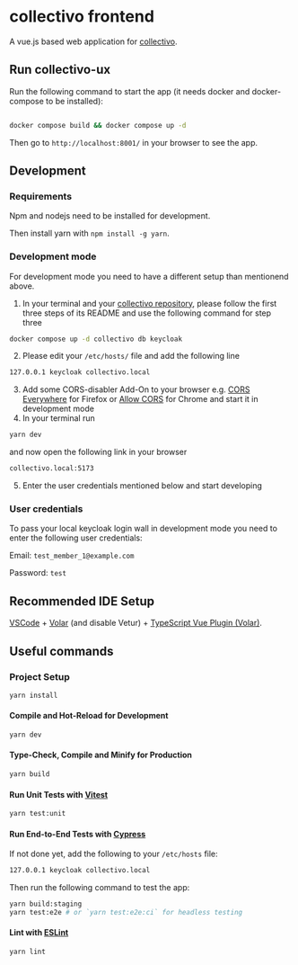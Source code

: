 # collectivo frontend

A vue.js based web application for [collectivo](https://github.com/MILA-Wien/collectivo).

## Run collectivo-ux

Run the following command to start the app (it needs docker and docker-compose to be installed):

```bash

docker compose build && docker compose up -d
```
Then go to `http://localhost:8001/` in your browser to see the app.

## Development

### Requirements

Npm and nodejs need to be installed for development.

Then install yarn with `npm install -g yarn`.

### Development mode

For development mode you need to have a different setup than mentionend above.

1. In your terminal and your [collectivo repository](https://github.com/MILA-Wien/collectivo), please follow the first three steps of its README and use the following command for step three
```bash
docker compose up -d collectivo db keycloak
```
2. Please edit your `/etc/hosts/` file and add the following line
```bash
127.0.0.1 keycloak collectivo.local
```
3. Add some CORS-disabler Add-On to your browser e.g. [CORS Everywhere](https://addons.mozilla.org/en-US/firefox/addon/cors-everywhere/) for Firefox or [Allow CORS](https://chrome.google.com/webstore/detail/allow-cors-access-control/lhobafahddgcelffkeicbaginigeejlf) for Chrome and start it in development mode
4. In your terminal run
```bash
yarn dev
```
and now open the following link in your browser
```bash
collectivo.local:5173
```

5. Enter the user credentials mentioned below and start developing


### User credentials

To pass your local keycloak login wall in development mode you need to enter the following user credentials:

Email: `test_member_1@example.com`

Password: `test`


## Recommended IDE Setup

[VSCode](https://code.visualstudio.com/) + [Volar](https://marketplace.visualstudio.com/items?itemName=Vue.volar) (and disable Vetur) + [TypeScript Vue Plugin (Volar)](https://marketplace.visualstudio.com/items?itemName=Vue.vscode-typescript-vue-plugin).

## Useful commands

### Project Setup

```sh
yarn install
```

#### Compile and Hot-Reload for Development

```sh
yarn dev
```

#### Type-Check, Compile and Minify for Production

```sh
yarn build
```

#### Run Unit Tests with [Vitest](https://vitest.dev/)

```sh
yarn test:unit
```

#### Run End-to-End Tests with [Cypress](https://www.cypress.io/)

If not done yet, add the following to your `/etc/hosts` file:

```sh
127.0.0.1 keycloak collectivo.local
```
Then run the following command to test the app:

```sh
yarn build:staging
yarn test:e2e # or `yarn test:e2e:ci` for headless testing
```

#### Lint with [ESLint](https://eslint.org/)

```sh
yarn lint
```
